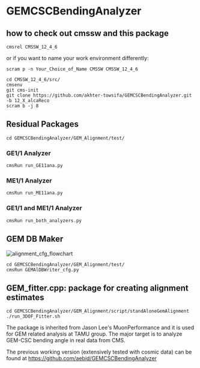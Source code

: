 # GEMCSCBendingAnalyzer

## how to check out cmssw and this package
```cmsrel CMSSW_12_4_6```

or if you want to name your work environment differently:

```scram p -n Your_Choice_of_Name CMSSW CMSSW_12_4_6```

```
cd CMSSW_12_4_6/src/
cmsenv
git cms-init
git clone https://github.com/akhter-towsifa/GEMCSCBendingAnalyzer.git -b 12_X_alcaReco
scram b -j 8
```

## Residual Packages
```cd GEMCSCBendingAnalyzer/GEM_Alignment/test/```
### GE1/1 Analyzer
```cmsRun run_GE11ana.py```
### ME1/1 Analyzer
```cmsRun run_ME11ana.py```
### GE1/1 and ME1/1 Analyzer
```cmsRun run_both_analyzers.py```

## GEM DB Maker
![alignment_cfg_flowchart](https://github.com/akhter-towsifa/GEMCSCBendingAnalyzer/assets/51368122/1539cc93-a62a-4508-9370-bdeb98358448)

```
cd GEMCSCBendingAnalyzer/GEM_Alignment/test/
cmsRun GEMAlDBWriter_cfg.py
```

## GEM_fitter.cpp: package for creating alignment estimates

```
cd GEMCSCBendingAnalyzer/GEM_Alignment/script/standAloneGemAlignment
./run_3DOF_Fitter.sh
```






The package is inherited from Jason Lee's MuonPerformance and it is used for GEM related analysis at TAMU group. The major target is to analyze GEM-CSC bending angle in real data from CMS.

The previous working version (extensively tested with cosmic data) can be found at https://github.com/aebid/GEMCSCBendingAnalyzer

